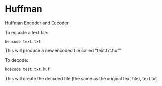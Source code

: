 Huffman
=======

Huffman Encoder and Decoder


To encode a text file:

    hencode text.txt 

This will produce a new encoded file called "text.txt.huf"

To decode:

    hdecode test.txt.huf

This will create the decoded file (the same as the original text file), text.txt
